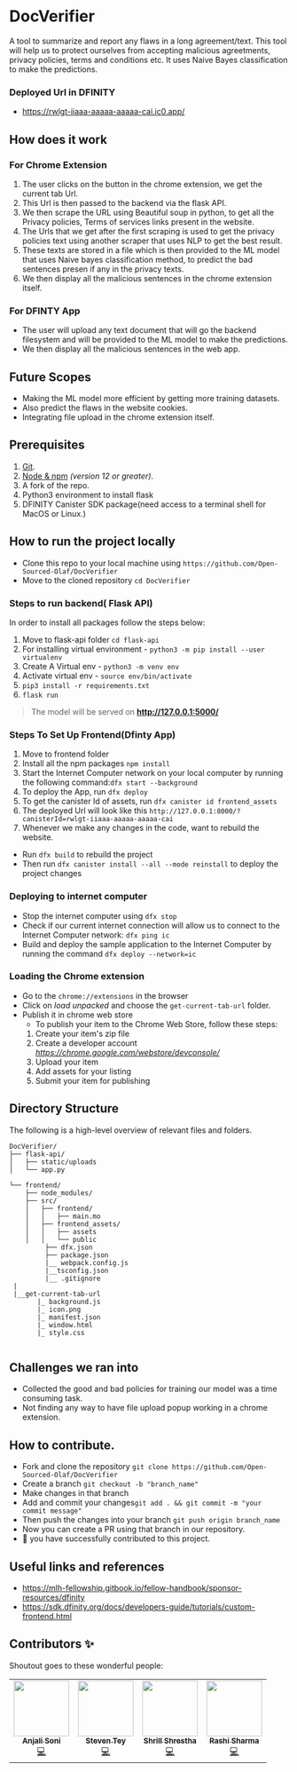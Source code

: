 # DocVerifier
A tool to summarize and report any flaws in a long agreement/text. This tool will help us to protect ourselves from accepting malicious agreetments, privacy policies, terms and conditions etc. It uses Naive Bayes classification to make the predictions.

### Deployed Url in DFINITY 
- https://rwlgt-iiaaa-aaaaa-aaaaa-cai.ic0.app/

## How does it work

### For Chrome Extension
1. The user clicks on the button in the chrome extension, we get the current tab Url.
2. This Url is then passed to the backend via the flask API.
3. We then scrape the URL using Beautiful soup in python, to get all the Privacy policies, Terms of services links present in the website.
4. The Urls that we get after the first scraping is used to get the privacy policies text using another scraper that uses NLP to get the best result.
5. These texts are stored in a file which is then provided to the ML model that uses Naive bayes classification method, to predict the bad sentences presen if any in the privacy texts.
6. We then display all the malicious sentences in the chrome extension itself.

### For DFINTY App
- The user will upload any text document that will go the backend filesystem and will be provided to the ML model to make the predictions.
-  We then display all the malicious sentences in the web app.

## Future Scopes
- Making the ML model more efficient by getting more training datasets.
- Also predict the flaws in the website cookies.
- Integrating file upload in the chrome extension itself.


## Prerequisites

1.  [Git](https://git-scm.com/downloads).
2.  [Node & npm](https://nodejs.org/en/download/) _(version 12 or greater)_.
3.  A fork of the repo.
4.  Python3 environment to install flask
5.  DFINITY Canister SDK package(need access to a terminal shell for MacOS or Linux.)

## How to run the project locally

- Clone this repo to your local machine using `https://github.com/Open-Sourced-Olaf/DocVerifier`
- Move to the cloned repository `cd DocVerifier`

### Steps to run backend( Flask API)

In order to install all packages follow the steps below:

 1. Move to flask-api folder `cd flask-api`
 2. For installing virtual environment - `python3 -m pip install --user virtualenv`
 3. Create A Virtual env - `python3 -m venv env`
 4. Activate virtual env - `source env/bin/activate`
 5. `pip3 install -r requirements.txt`
 6. `flask run`
 
> The model will be served on **http://127.0.0.1:5000/**

### Steps To Set Up Frontend(Dfinty App)
 1. Move to frontend folder
 2. Install all the npm packages `npm install`
 3. Start the Internet Computer network on your local computer by running the following command:`dfx start --background`
 4. To deploy the App, run `dfx deploy`
 5. To get the canister Id of assets, run `dfx canister id frontend_assets`
 6. The deployed Url will look like this `http://127.0.0.1:8000/?canisterId=rwlgt-iiaaa-aaaaa-aaaaa-cai`
 7. Whenever we make any changes in the code, want to rebuild the website.
   - Run `dfx build` to rebuild the project
   - Then run `dfx canister install --all --mode reinstall` to deploy the project changes
 
 
 ### Deploying to internet computer
 - Stop the internet computer using `dfx stop`
 - Check if our current internet connection will allow us to connect to the Internet Computer network: `dfx ping ic`
 - Build and deploy the sample application to the Internet Computer by running the command `dfx deploy --network=ic`
 
 
 ### Loading the Chrome extension
 - Go to the `chrome://extensions` in the browser
 - Click on *load unpacked* and choose the `get-current-tab-url` folder.
 - Publish it in chrome web store
   * To publish your item to the Chrome Web Store, follow these steps:
    1. Create your item's zip file
    2. Create a developer account *https://chrome.google.com/webstore/devconsole/*
    3. Upload your item
    4. Add assets for your listing
    5. Submit your item for publishing


## Directory Structure

The following is a high-level overview of relevant files and folders.

```
DocVerifier/
├── flask-api/
│   ├── static/uploads
│   └── app.py

└── frontend/
    ├── node_modules/
    ├── src/
    │   ├── frontend/
    │   │   ├── main.mo
    │   ├── frontend_assets/
    │   │   ├── assets
    │   │   └── public 
         ├── dfx.json
         ├── package.json
         |__ webpack.config.js
         |__tsconfig.json
         |__ .gitignore
 | 
 |__get-current-tab-url
       |_ background.js
       |_ icon.png
       |_ manifest.json
       |_ window.html
       |_ style.css
       
```
## Challenges we ran into
- Collected the good and bad policies for training our model was a time consuming task.
- Not finding any way to have file upload popup working in a chrome extension.

 ## How to contribute.
 - Fork and clone the repository `git clone https://github.com/Open-Sourced-Olaf/DocVerifier`
 - Create a branch `git checkout -b "branch_name"`
 - Make changes in that branch
 - Add and commit your changes`git add . && git commit -m "your commit message"`
 - Then push the changes into your branch `git push origin branch_name`
 - Now you can create a PR using that branch in our repository.
 - :tada: you have successfully contributed to this project.

## Useful links and references
- https://mlh-fellowship.gitbook.io/fellow-handbook/sponsor-resources/dfinity
- https://sdk.dfinity.org/docs/developers-guide/tutorials/custom-frontend.html

## Contributors ✨

Shoutout goes to these wonderful people:

<table>
  <tr>
    <td align="center"><a href="https://github.com/anjalisoni3655/">
        <img src="https://avatars1.githubusercontent.com/u/51020896?v=4" width="100px;" alt=""/>
        <br />
        <sub>
            <b>Anjali Soni</b>
        </sub>
        </a>
        <br />
        <a href="https://github.com/Open-Sourced-Olaf/DocVerifier/commits?author=anjalisoni3655" title="Code">💻</a>
      </td>
    <td align="center"><a href="https://github.com/steven-tey">
        <img src="https://avatars.githubusercontent.com/u/28986134?v=4" width="100px;" alt=""/>
        <br />
        <sub><b>Steven Tey</b></sub>
        </a>
        <br />
        <a href="https://github.com/Open-Sourced-Olaf/DocVerifier/commits?author=steven-tey" title="Code">💻</a>
      </td>
     <td align="center"><a href="https://github.com/ShrillShrestha">
         <img src="https://avatars.githubusercontent.com/u/43284212?v=4" width="100px;" alt=""/>
         <br /><sub><b>Shrill Shrestha</b></sub>
         </a>
         <br />
         <a href="https://github.com/Open-Sourced-Olaf/DocVerifier/commits?author=shrill-shreshtha" title="Code">💻</a>
      </td>
    <td align="center"><a href="https://github.com/rashi-sharma/">
        <img src="https://media-exp1.licdn.com/dms/image/C5603AQFTraYsRbfjXQ/profile-displayphoto-shrink_200_200/0/1614842752903?e=1623283200&v=beta&t=O2ybgE3k0OchjzOMS_6hfHGFuDO_bpRYmbeTKgfsZX4" width="100px;" alt=""/>
        <br />
        <sub><b>Rashi Sharma</b></sub></a><br /><a href="https://github.com/Open-Sourced-Olaf/DocVerifier/commits?author=rashi-sharma" title="Code">💻</a>
      </td>
  </tr>
</table>
